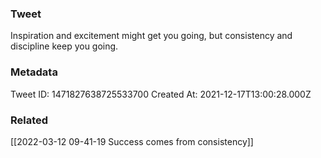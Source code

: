 ### Tweet
Inspiration and excitement might get you going, but consistency and discipline keep you going.

### Metadata
Tweet ID: 1471827638725533700
Created At: 2021-12-17T13:00:28.000Z

### Related
[[2022-03-12 09-41-19 Success comes from consistency]]

